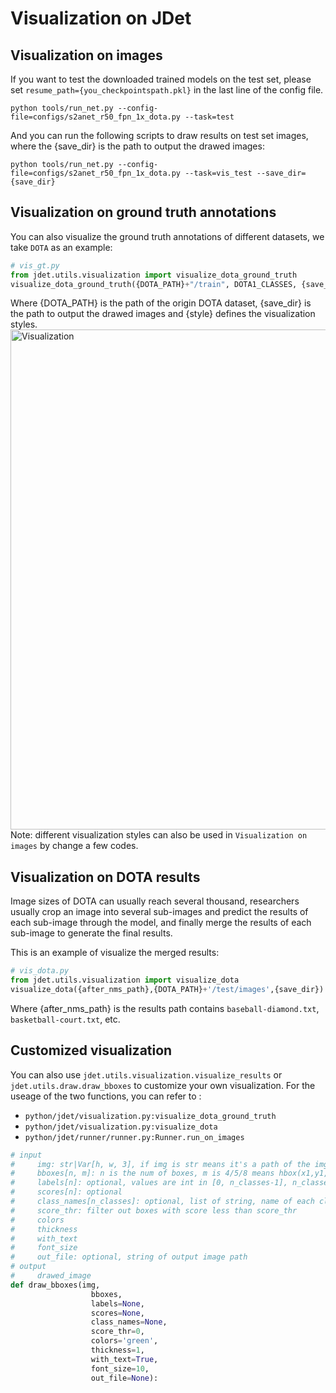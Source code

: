 # Visualization on JDet
## Visualization on images
If you want to test the downloaded trained models on the test set, please set ```resume_path={you_checkpointspath.pkl}``` in the last line of the config file.
```shell
python tools/run_net.py --config-file=configs/s2anet_r50_fpn_1x_dota.py --task=test
```
And you can run the following scripts to draw results on test set images, where the {save_dir} is the path to output the drawed images:
```shell
python tools/run_net.py --config-file=configs/s2anet_r50_fpn_1x_dota.py --task=vis_test --save_dir={save_dir}
```

## Visualization on ground truth annotations
You can also visualize the ground truth annotations of different datasets, we take `DOTA` as an example:
```python
# vis_gt.py
from jdet.utils.visualization import visualize_dota_ground_truth
visualize_dota_ground_truth({DOTA_PATH}+"/train", DOTA1_CLASSES, {save_dir}, style={style)
```
Where {DOTA_PATH} is the path of the origin DOTA dataset, {save_dir} is the path to output the drawed images and {style} defines the visualization styles.
<img src="https://github.com/Jittor/JDet/blob/visualization/docs/images/vis2.jpg?raw=true" alt="Visualization" width="800"/>
Note: different visualization styles can also be used in `Visualization on images` by change a few codes.

## Visualization on DOTA results
Image sizes of DOTA can usually reach several thousand, researchers usually crop an image into several sub-images and predict the results of each sub-image through the model, and finally merge the results of each sub-image to generate the final results.

This is an example of visualize the merged results:
```python
# vis_dota.py
from jdet.utils.visualization import visualize_dota
visualize_dota({after_nms_path},{DOTA_PATH}+'/test/images',{save_dir})
```
Where {after_nms_path} is the results path contains `baseball-diamond.txt`, `basketball-court.txt`, etc.

## Customized visualization
You can also use `jdet.utils.visualization.visualize_results` or `jdet.utils.draw.draw_bboxes` to customize your own visualization. For the useage of the two functions, you can refer to :
- `python/jdet/visualization.py:visualize_dota_ground_truth`
- `python/jdet/visualization.py:visualize_dota`
- `python/jdet/runner/runner.py:Runner.run_on_images`
```python
# input
#     img: str|Var[h, w, 3], if img is str means it's a path of the img, or it's a np.ndarray img
#     bboxes[n, m]: n is the num of boxes, m is 4/5/8 means hbox(x1,y1,x2,y2)/rbox(cx,cy,w,h,a)/poly(x1,y1,x2,y2,x3,y3,x4,y4)
#     labels[n]: optional, values are int in [0, n_classes-1], n_classes is the num of classes
#     scores[n]: optional
#     class_names[n_classes]: optional, list of string, name of each class
#     score_thr: filter out boxes with score less than score_thr
#     colors
#     thickness
#     with_text
#     font_size
#     out_file: optional, string of output image path
# output
#     drawed_image
def draw_bboxes(img,
                  bboxes,
                  labels=None,
                  scores=None,
                  class_names=None,
                  score_thr=0,
                  colors='green',
                  thickness=1,
                  with_text=True,
                  font_size=10,
                  out_file=None):
```